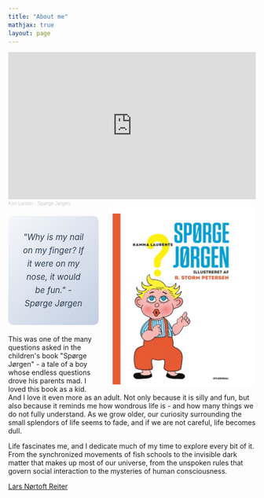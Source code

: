 ```yaml
---
title: "About me"
mathjax: true
layout: page
---
```

<iframe width="100%" height="300" scrolling="no" frameborder="no" allow="autoplay" src="https://w.soundcloud.com/player/?url=https%3A//api.soundcloud.com/tracks/253856343&color=%23ff5500&auto_play=false&hide_related=false&show_comments=true&show_user=true&show_reposts=false&show_teaser=true&visual=true"></iframe><div style="font-size: 10px; color: #cccccc;line-break: anywhere;word-break: normal;overflow: hidden;white-space: nowrap;text-overflow: ellipsis; font-family: Interstate,Lucida Grande,Lucida Sans Unicode,Lucida Sans,Garuda,Verdana,Tahoma,sans-serif;font-weight: 100;"><a href="https://soundcloud.com/kim-larsen-official" title="Kim Larsen" target="_blank" style="color: #cccccc; text-decoration: none;">Kim Larsen</a> · <a href="https://soundcloud.com/kim-larsen-official/sp-rge-j-rgen-1" title="Spørge Jørgen" target="_blank" style="color: #cccccc; text-decoration: none;">Spørge Jørgen</a></div>

<img align="right" src="/assets/spgjrgn.png" width="300" style="margin-left: 20px; border-radius: 8px;">

<div style="text-align: center; padding: 30px; background: linear-gradient(135deg, #f5f7fa 0%, #c3cfe2 100%); border-radius: 10px; margin: 20px 0; margin-right: 320px;">
  <p style="font-size: 1.2em; font-style: italic; color: #2c3e50; margin: 0; line-height: 1.6;">
    "Why is my nail on my finger? If it were on my nose, it would be fun." - Spørge Jørgen
  </p>
</div>

This was one of the many questions asked in the children's book "Spørge Jørgen" - a tale of a boy whose endless questions drove his parents mad. I loved this book as a kid. And I love it even more as an adult. Not only because it is silly and fun, but also because it reminds me how wondrous life is - and how many things we do not fully understand. As we grow older, our curiosity surrounding the small splendors of life seems to fade, and if we are not careful, life becomes dull.

Life fascinates me, and I dedicate much of my time to explore every bit of it. From the synchronized movements of fish schools to the invisible dark matter that makes up most of our universe, from the unspoken rules that govern social interaction to the mysteries of human consciousness.

<script src="https://platform.linkedin.com/badges/js/profile.js" async defer type="text/javascript"></script>
<div class="badge-base LI-profile-badge" data-locale="da_DK" data-size="medium" data-theme="light" data-type="VERTICAL" data-vanity="lars-nørtoft-reiter-01646099" data-version="v1"><a class="badge-base__link LI-simple-link" href="https://dk.linkedin.com/in/lars-n%C3%B8rtoft-reiter-01646099?trk=profile-badge">Lars Nørtoft Reiter</a></div>
              
